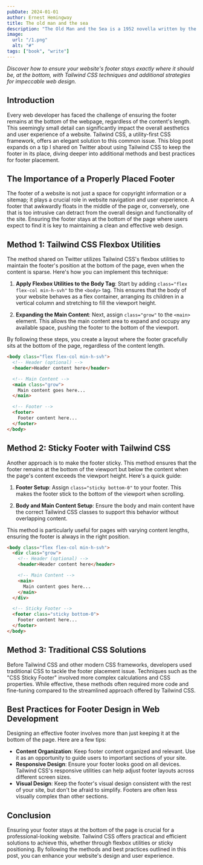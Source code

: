 ```yaml
---
pubDate: 2024-01-01
author: Ernest Hemingway
title: The old man and the sea
description: "The Old Man and the Sea is a 1952 novella written by the American author Ernest Hemingway. It tells the story of Santiago, an aging fisherman who catches a giant marlin after a lengthy struggle, but who then loses his bounty to sharks"
image:
  url: "/1.png"
  alt: "#"
tags: ["book", "write"]
---
```


*Discover how to ensure your website's footer stays exactly where it should be, at the bottom, with Tailwind CSS techniques and additional strategies for impeccable web design.*



## Introduction

Every web developer has faced the challenge of ensuring the footer remains at the bottom of the webpage, regardless of the content's length. This seemingly small detail can significantly impact the overall aesthetics and user experience of a website. Tailwind CSS, a utility-first CSS framework, offers an elegant solution to this common issue. This blog post expands on a tip I shared on Twitter about using Tailwind CSS to keep the footer in its place, diving deeper into additional methods and best practices for footer placement.

## The Importance of a Properly Placed Footer

The footer of a website is not just a space for copyright information or a sitemap; it plays a crucial role in website navigation and user experience. A footer that awkwardly floats in the middle of the page or, conversely, one that is too intrusive can detract from the overall design and functionality of the site. Ensuring the footer stays at the bottom of the page where users expect to find it is key to maintaining a clean and effective web design.

## Method 1: Tailwind CSS Flexbox Utilities

The method shared on Twitter utilizes Tailwind CSS's flexbox utilities to maintain the footer's position at the bottom of the page, even when the content is sparse. Here's how you can implement this technique:

1. **Apply Flexbox Utilities to the Body Tag**: Start by adding `class="flex flex-col min-h-svh"` to the `<body>` tag. This ensures that the body of your website behaves as a flex container, arranging its children in a vertical column and stretching to fill the viewport height.

2. **Expanding the Main Content**: Next, assign `class="grow"` to the `<main>` element. This allows the main content area to expand and occupy any available space, pushing the footer to the bottom of the viewport.

By following these steps, you create a layout where the footer gracefully sits at the bottom of the page, regardless of the content length.

```html
<body class="flex flex-col min-h-svh">
  <!-- Header (optional) -->
  <header>Header content here</header>

  <!-- Main Content -->
  <main class="grow">
    Main content goes here...
  </main>

  <!-- Footer -->
  <footer>
    Footer content here...
  </footer>
</body>
```

## Method 2: Sticky Footer with Tailwind CSS

Another approach is to make the footer sticky. This method ensures that the footer remains at the bottom of the viewport but below the content when the page's content exceeds the viewport height. Here's a quick guide:

1. **Footer Setup**: Assign `class="sticky bottom-0"` to your footer. This makes the footer stick to the bottom of the viewport when scrolling.

2. **Body and Main Content Setup**: Ensure the body and main content have the correct Tailwind CSS classes to support this behavior without overlapping content.

This method is particularly useful for pages with varying content lengths, ensuring the footer is always in the right position.
```html
<body class="flex flex-col min-h-svh">
  <div class="grow">
    <!-- Header (optional) -->
    <header>Header content here</header>

    <!-- Main Content -->
    <main>
      Main content goes here...
    </main>
  </div>

  <!-- Sticky Footer -->
  <footer class="sticky bottom-0">
    Footer content here...
  </footer>
</body>

```

## Method 3: Traditional CSS Solutions

Before Tailwind CSS and other modern CSS frameworks, developers used traditional CSS to tackle the footer placement issue. Techniques such as the "CSS Sticky Footer" involved more complex calculations and CSS properties. While effective, these methods often required more code and fine-tuning compared to the streamlined approach offered by Tailwind CSS.

## Best Practices for Footer Design in Web Development

Designing an effective footer involves more than just keeping it at the bottom of the page. Here are a few tips:

- **Content Organization**: Keep footer content organized and relevant. Use it as an opportunity to guide users to important sections of your site.
- **Responsive Design**: Ensure your footer looks good on all devices. Tailwind CSS's responsive utilities can help adjust footer layouts across different screen sizes.
- **Visual Design**: Keep the footer's visual design consistent with the rest of your site, but don't be afraid to simplify. Footers are often less visually complex than other sections.

## Conclusion

Ensuring your footer stays at the bottom of the page is crucial for a professional-looking website. Tailwind CSS offers practical and efficient solutions to achieve this, whether through flexbox utilities or sticky positioning. By following the methods and best practices outlined in this post, you can enhance your website's design and user experience.

